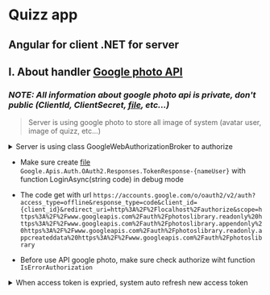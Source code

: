 # Quizz app

Angular for client
.NET for server
---------------------------------------------------------------

## I. About handler [Google photo API](https://github.com/truong2307/Quizz-App/blob/master/PersonalAppServer/PersonalApp.DataAccess/Helper/GoogleApi/GooglePhotoHelper.cs)
### **_NOTE:_** ***All information about google photo api is private, don't public (ClientId, ClientSecret, [file](https://github.com/truong2307/Quizz-App/blob/master/PersonalAppServer/PersonalApp.API/Google.Apis.Auth.OAuth2.Responses.TokenResponse-truongnv), etc...)***

> Server is using google photo to store all image of system (avatar user, image of quizz, etc...)

<details><summary> Server is using class GoogleWebAuthorizationBroker to authorize</summary>
<p>

```cs
   var scopes = new List<string>()
            {
               GoogleApiConstants.Scope.READ_ONLY,
               GoogleApiConstants.Scope.APPEND_ONLY,
               GoogleApiConstants.Scope.APP_CREATED_DATA,
               GoogleApiConstants.Scope.ACCESS,
            };
            var googleInfo = _configuration.GetSection("GoogleApi");
            var clientId = googleInfo.GetSection("ClientId").Value;
            var clientSecret = googleInfo.GetSection("ClientSecret").Value;
            var user = googleInfo.GetSection("UserName").Value;
            var secrets = new ClientSecrets { ClientId = clientId, ClientSecret = clientSecret };
            
            UserCredential = await GoogleWebAuthorizationBroker.AuthorizeAsync(secrets,
                                                                                    scopes,
                                                                                    user,
                                                                                    CancellationToken.None,
                                                                                    new FileDataStore(Directory.GetCurrentDirectory(), true),
                                                                                    new CustomReceiveCode(Code));
```

</p>
</details>

- Make sure create [file](https://github.com/truong2307/Quizz-App/blob/master/PersonalAppServer/PersonalApp.API/Google.Apis.Auth.OAuth2.Responses.TokenResponse-truongnv) ``` Google.Apis.Auth.OAuth2.Responses.TokenResponse-{nameUser} ``` with function LoginAsync(string code) in debug mode

- The code get with url ``` https://accounts.google.com/o/oauth2/v2/auth?access_type=offline&response_type=code&client_id={client_id}&redirect_uri=http%3A%2F%2Flocalhost%2Fauthorize&scope=https%3A%2F%2Fwww.googleapis.com%2Fauth%2Fphotoslibrary.readonly%20https%3A%2F%2Fwww.googleapis.com%2Fauth%2Fphotoslibrary.appendonly%20https%3A%2F%2Fwww.googleapis.com%2Fauth%2Fphotoslibrary.readonly.appcreateddata%20https%3A%2F%2Fwww.googleapis.com%2Fauth%2Fphotoslibrary ```

- Before use API google photo, make sure check authorize wiht function ``` IsErrorAuthorization ```

<details><summary>When access token is expried, system auto refresh new access token</summary>
<p>

```cs
   if (UserCredential.Token.IsExpired(UserCredential.Flow.Clock))
      {
          await UserCredential.RefreshTokenAsync(CancellationToken.None);
      }
```
</p>
</details>
